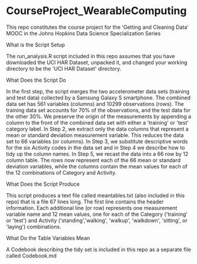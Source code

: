 CourseProject_WearableComputing
===============================

This repo constitutes the course project for the 'Getting and Cleaning Data' MOOC in the Johns Hopkins Data Science Specialization Series

What is the Script Setup

The run_analysis.R script included in this repo assumes that you have downloaded the UCI HAR Dataset, unpacked it, and changed your working directory to be the 'UCI HAR Dataset' directory.

What Does the Script Do

In the first step, the script merges the two accelerometer data sets (training and test data) collected by a Samsung Galaxy S smartphone. The combined data set has 561 variables (columns) and 10299 observations (rows). The training data set accounts for 70% of the observations, and the test data for the other 30%. We preserve the origin of the measurements by appending a column to the front of the combined data set with either a 'training' or 'test' category label. In Step 2, we extract only the data columns that represent a mean or standard deviation measurement variable. This reduces the data set to 66 variables (or columns). In Step 3, we substitute descriptive words for the six Activity codes in the data set and in Step 4 we describe how to tidy up the column names. In Step 5, we recast the data into a 66 row by 12 column table. The rows now represent each of the 66 mean or standard deviation variables, while the columns contain the mean values for each of the 12 combinations of Category and Activity.

What Does the Script Produce

This script produces a text file called meantables.txt (also included in this repo) that is a file 67 lines long. The first line contains the header information. Each additional line (or row) represents one measurement variable name and 12 mean values, one for each of the Category ('training' or 'test') and Activity ('standing','walking', 'walkup', 'walkdown', 'sitting', or 'laying') combinations.

What Do the Table Variables Mean

A Codebook describing the tidy set is included in this repo as a separate file called Codebook.md


